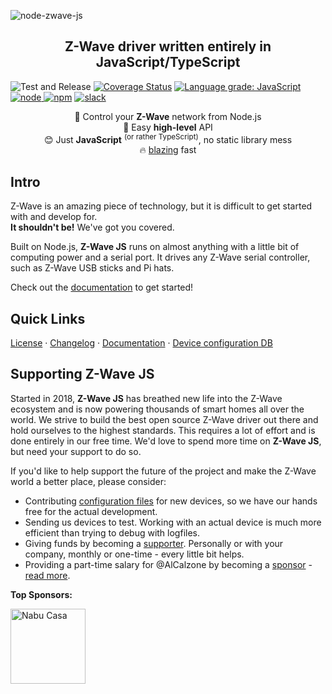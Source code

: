 ![node-zwave-js](docs/_images/logo.svg)

<h2 align="center">Z-Wave driver written entirely in JavaScript/TypeScript</h2>

![Test and Release](https://github.com/AlCalzone/node-zwave-js/workflows/Test%20and%20Release/badge.svg)
[![Coverage Status](https://img.shields.io/coveralls/github/AlCalzone/node-zwave-js.svg)](https://coveralls.io/github/AlCalzone/node-zwave-js)
[![Language grade: JavaScript](https://img.shields.io/lgtm/grade/javascript/g/AlCalzone/node-zwave-js.svg?logo=lgtm&logoWidth=18)](https://lgtm.com/projects/g/AlCalzone/node-zwave-js/context:javascript)
[![node](https://img.shields.io/node/v/zwave-js.svg) ![npm](https://img.shields.io/npm/v/zwave-js.svg)](https://www.npmjs.com/package/zwave-js)
[![slack](https://img.shields.io/badge/Chat%20on-Slack-D82167.svg)](https://join.slack.com/t/zwave-js/shared_invite/zt-8ns655f6-d407vtI~KjU~1z11jyaQ9Q)

<p align="center">
  📡 Control your <b>Z-Wave</b> network from Node.js<br />
  👶 Easy <b>high-level</b> API<br />
  😊 Just <b>JavaScript</b> <sup>(or rather TypeScript)</sup>, no static library mess<br />
  🔥 <a href="https://twitter.com/acdlite/status/974390255393505280" target="_blank">blazing</a> fast
</p>

## Intro

Z-Wave is an amazing piece of technology, but it is difficult to get started with and develop for.  
**It shouldn't be!** We've got you covered.

Built on Node.js, **Z-Wave JS** runs on almost anything with a little bit of computing power and a serial port. It drives any Z-Wave serial controller, such as Z-Wave USB sticks and Pi hats.

Check out the [documentation](https://zwave-js.github.io/node-zwave-js) to get started!

## Quick Links

<p>
  <a href="LICENSE">License</a> &middot;
  <a href="CHANGELOG.md">Changelog</a> &middot;
  <a href="https://zwave-js.github.io/node-zwave-js/">Documentation</a> &middot;
  <a href="https://devices.zwave-js.io">Device configuration DB</a>
</p>

## Supporting Z-Wave JS

Started in 2018, **Z-Wave JS** has breathed new life into the Z-Wave ecosystem and is now powering thousands of smart homes all over the world. We strive to build the best open source Z-Wave driver out there and hold ourselves to the highest standards. This requires a lot of effort and is done entirely in our free time. We'd love to spend more time on **Z-Wave JS**, but need your support to do so.

If you'd like to help support the future of the project and make the Z-Wave world a better place, please consider:

-   Contributing [configuration files](https://zwave-js.github.io/node-zwave-js/#/config-files/overview) for new devices, so we have our hands free for the actual development.
-   Sending us devices to test. Working with an actual device is much more efficient than trying to debug with logfiles.
-   Giving funds by becoming a [supporter](https://github.com/sponsors/AlCalzone). Personally or with your company, monthly or one-time - every little bit helps.
-   Providing a part-time salary for @AlCalzone by becoming a [sponsor](https://github.com/sponsors/AlCalzone) - [read more](https://zwave-js.github.io/node-zwave-js/#/getting-started/sponsoring).

**Top Sponsors:**

<p>
  <a href="https://www.nabucasa.com/" target="_blank"><img src="docs/sponsors/nabucasa.png" width="120" alt="Nabu Casa" /></a>
</p>
